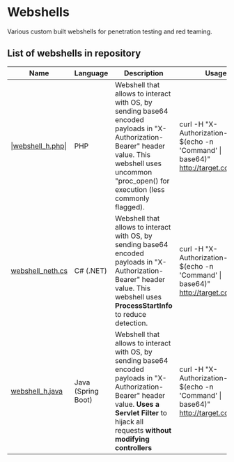 # Webshells

Various custom built webshells for penetration testing and red teaming.



## List of webshells in repository

| Name                                                                                                                     | Language           | Description                                                                                                                                                                                               | Usage                                                                                        |
| ------------------------------------------------------------------------------------------------------------------------ | ------------------ | --------------------------------------------------------------------------------------------------------------------------------------------------------------------------------------------------------- | -------------------------------------------------------------------------------------------- |
| \|[webshell_h.php](https://github.com/OffensiveBlueprint/Webshells/blob/main/php/webshell_h.php "webshell_h.php")\|      | PHP                | Webshell that allows to interact with OS, by sending base64 encoded payloads in "X-Authorization-Bearer" header value. This webshell uses uncommon "proc_open() for execution (less commonly flagged).    | curl -H "X-Authorization-Bearer: $(echo -n 'Command' \| base64)" http://target.com/shell     |
| [webshell_neth.cs](https://github.com/OffensiveBlueprint/Webshells/blob/main/dotnet/webshell_neth.cs "webshell_neth.cs") | C# (.NET)          | Webshell that allows to interact with OS, by sending base64 encoded payloads in "X-Authorization-Bearer" header value. This webshell uses **ProcessStartInfo** to reduce detection.                       | curl -H "X-Authorization-Bearer: $(echo -n 'Command' \| base64)" http://target.com/shell<br> |
| [webshell_h.java](https://github.com/OffensiveBlueprint/Webshells/blob/main/java/webshell_h.java "webshell_h.java")      | Java (Spring Boot) | Webshell that allows to interact with OS, by sending base64 encoded payloads in "X-Authorization-Bearer" header value. **Uses a Servlet Filter** to hijack all requests **without modifying controllers** | curl -H "X-Authorization-Bearer: $(echo -n 'Command' \| base64)" http://target.com/shell     |
